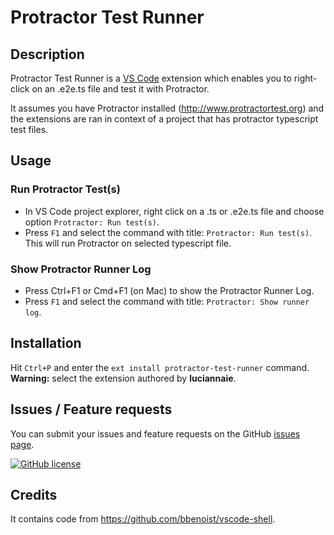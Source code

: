 # Protractor Test Runner

## Description

Protractor Test Runner is a [VS Code][vscode] extension which enables you to right-click on an .e2e.ts file and test it with Protractor.

It assumes you have Protractor installed (http://www.protractortest.org) and the extensions are ran in context of a project that has protractor typescript test files.

## Usage
### Run Protractor Test(s)
* In VS Code project explorer, right click on a .ts or .e2e.ts file and choose option `Protractor: Run test(s)`.
* Press `F1` and select the command with title: `Protractor: Run test(s)`. This will run Protractor on selected typescript file.

### Show Protractor Runner Log
* Press Ctrl+F1 or Cmd+F1 (on Mac) to show the Protractor Runner Log.
* Press `F1` and select the command with title: `Protractor: Show runner log`.

## Installation
Hit `Ctrl+P` and enter the `ext install protractor-test-runner` command. **Warning:** select the extension authored by **luciannaie**.

## Issues / Feature requests
You can submit your issues and feature requests on the GitHub [issues page][issues].

[![GitHub license](https://img.shields.io/badge/license-MIT-blue.svg)][license]

## Credits
It contains code from https://github.com/bbenoist/vscode-shell.

[marketplace]: https://marketplace.visualstudio.com/items/luciannaie.protractor-test-runner
[gh-repo]: https://github.com/lnaie/vscode-protractor-test-runner
[issues]: https://github.com/lnaie/vscode-protractor-test-runner/issues/
[license]: https://github.com/lnaie/vscode-protractor-test-runner/master/LICENSE
[vscode]: https://code.visualstudio.com/
